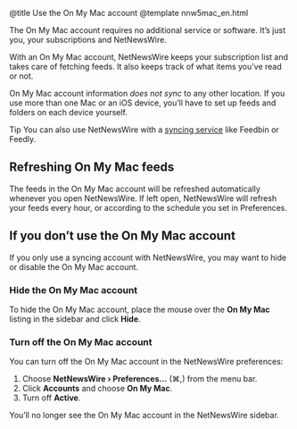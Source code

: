 @title Use the On My Mac account
@template nnw5mac_en.html

The On My Mac account requires no additional service or software. It’s just you, your subscriptions and NetNewsWire.

With an On My Mac account, NetNewsWire keeps your subscription list and takes care of fetching feeds. It also keeps track of what items you’ve read or not.

On My Mac account information *does not sync* to any other location. If you use more than one Mac or an iOS device, you’ll have to set up feeds and folders on each device yourself.

<span class="badge-note-small">Tip</span> You can also use NetNewsWire with a [syncing service](syncing-accounts.html) like Feedbin or Feedly.


Refreshing On My Mac feeds
--------------------------

The feeds in the On My Mac account will be refreshed automatically whenever you open NetNewsWire. If left open, NetNewsWire will refresh your feeds every hour, or according to the schedule you set in Preferences.


If you don’t use the On My Mac account
--------------------------------------

If you only use a syncing account with NetNewsWire, you may want to hide or disable the On My Mac account.


### Hide the On My Mac account

To hide the On My Mac account, place the mouse over the **On My Mac** listing in the sidebar and click **Hide**.


### Turn off the On My Mac account

You can turn off the On My Mac account in the NetNewsWire preferences:

1. Choose **NetNewsWire › Preferences…** (⌘,) from the menu bar.
2. Click **Accounts** and choose **On My Mac**.
3. Turn off **Active**.

You’ll no longer see the On My Mac account in the NetNewsWire sidebar.
